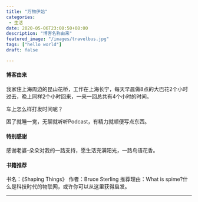 ```yaml
---
title: "万物伊始"
categories: 
 - 生活
date: 2020-05-06T23:00:50+08:00
description: "博客名称由来"
featured_image: "/images/travelbus.jpg"
tags: ["hello world"]
draft: false

---
```

#### 博客由来
我家住上海周边的昆山花桥，工作在上海长宁，每天早晨做8点的大巴花2个小时过去，晚上同样2个小时回来，一来一回总共有4个小时的时间。

车上怎么样打发时间呢？

困了就睡一觉，无聊就听听Podcast，有精力就顺便写点东西。
<!--more-->

#### 特别感谢
感谢老婆-朵朵对我的一路支持，愿生活充满阳光，一路鸟语花香。

#### 书籍推荐
书名：《Shaping Things》 作者：Bruce Sterling
推荐理由：What is spime?什么是科技时代的物联网，或许你可以从这里获得启发。

---
